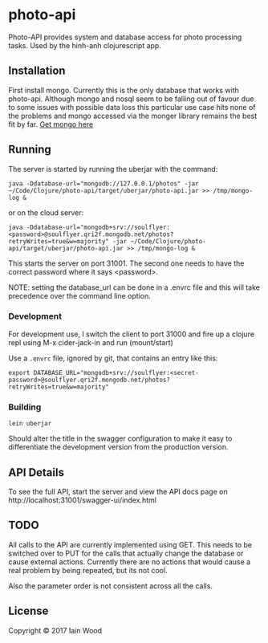 # photo-api


Photo-API provides system and database access for photo processing tasks. Used by the hinh-anh clojurescript app.

## Installation
First install mongo. Currently this is the only database that works with photo-api. Although mongo and nosql seem to be falling out of favour due to some issues with possible data loss this particular use case hits none of the problems and mongo accessed via the monger library  remains the best fit by far. [Get mongo here](https://docs.mongodb.com/manual/administration/install-community/)

## Running

The server is started by running the uberjar with the command:

    java -Ddatabase-url="mongodb://127.0.0.1/photos" -jar ~/Code/Clojure/photo-api/target/uberjar/photo-api.jar >> /tmp/mongo-log &

or on the cloud server:

    java -Ddatabase-url="mongodb+srv://soulflyer:<password>@soulflyer.qri2f.mongodb.net/photos?retryWrites=true&w=majority" -jar ~/Code/Clojure/photo-api/target/uberjar/photo-api.jar >> /tmp/mongo-log &
    
This starts the server on port 31001.
The second one needs to have the correct password where it says \<password>.

NOTE: setting the database_url can be done in a .envrc file and this will take precedence over the command line option.

### Development
For development use, I switch the client to port 31000 and fire up a clojure repl using M-x cider-jack-in and run (mount/start)

Use a `.envrc` file, ignored by git, that contains an entry like this:
```
export DATABASE_URL="mongodb+srv://soulflyer:<secret-password>@soulflyer.qri2f.mongodb.net/photos?retryWrites=true&w=majority"
```
### Building

    lein uberjar

Should alter the title in the swagger configuration to make it easy to differentiate the development version from the production version.

## API Details

To see the full API, start the server and view the API docs page on http://localhost:31001/swagger-ui/index.html

## TODO
All calls to the API are currently implemented using GET. This needs to be switched over to PUT for the calls that actually change the database or cause external actions. Currently there are no actions that would cause a real problem by being repeated, but its not cool.

Also the parameter order is not consistent across all the calls.

## License

Copyright © 2017 Iain Wood
